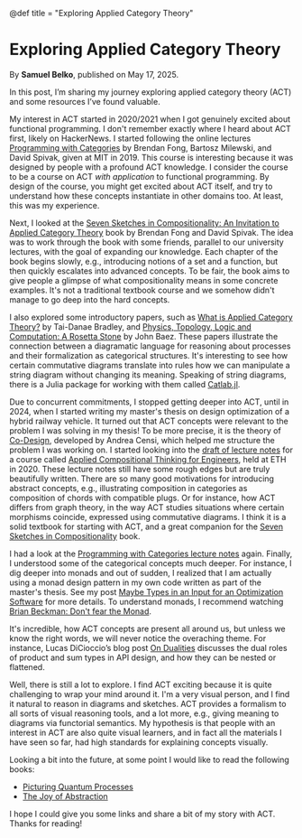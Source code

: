 @def title = "Exploring Applied Category Theory"

# Exploring Applied Category Theory 

By **Samuel Belko**, published on May 17, 2025.

In this post, I’m sharing my journey exploring applied category theory (ACT) and some resources I’ve found valuable.

My interest in ACT started in 2020/2021 when I got genuinely excited about functional 
programming. I don't remember exactly where I heard about ACT first, likely on HackerNews. I started following the online lectures [Programming with Categories](http://www.brendanfong.com/programmingcats.html) 
by Brendan Fong, Bartosz Milewski, and David Spivak, given at MIT in 2019. This course is interesting because it 
was designed by people with a profound ACT knowledge. I consider the course to be a course 
on ACT *with application* to functional programming. By design of the course, you might get 
excited about ACT itself, and try to understand how these concepts instantiate in other 
domains too. At least, this was my experience. 

Next, I looked at the 
[Seven Sketches in Compositionality: An Invitation to Applied Category Theory](https://arxiv.org/abs/1803.05316) book by Brendan Fong and David Spivak. The idea was to 
 work through the book with some friends, parallel to our university
lectures, with the goal of expanding our knowledge. Each chapter of the book begins 
slowly, e.g., introducing notions of a set and a function, but then quickly escalates into 
advanced concepts. To be fair, the book aims to give people a 
glimpse of what compositionality means in some concrete examples. It's not a traditional 
textbook course and we somehow didn't manage to go deep into the hard concepts.

I also explored some introductory papers, such as [What is Applied Category Theory?](https://arxiv.org/abs/1809.05923) by Tai-Danae Bradley, and [Physics, Topology, Logic and Computation: A Rosetta Stone](https://math.ucr.edu/home/baez/rosetta.pdf) by John Baez. 
These papers illustrate the connection between a diagramatic language for reasoning about 
processes and their formalization as categorical structures. It's interesting to 
see how certain commutative diagrams translate into rules how we can manipulate a string 
diagram without changing its meaning. Speaking of string diagrams, there is a Julia package for working with them called [Catlab.jl](https://algebraicjulia.github.io/Catlab.jl/stable/).

Due to concurrent commitments, I stopped getting deeper into ACT, until in 2024, when I started writing my master's thesis on design optimization of a hybrid railway vehicle. It turned out that ACT concepts were relevant to the problem I was solving in my thesis! To be more precise, it is the theory of [Co-Design](https://arxiv.org/abs/1512.08055), developed by Andrea Censi, which helped me structure the problem I was working on. I started looking into the [draft of lecture notes](https://storage.zuper.ai/sync/ACT4E/ACT4E/alphubel-prod/build/last/build-public/ACT4E-public.pdf) for a course called [Applied Compositional Thinking for Engineers](https://applied-compositional-thinking.engineering), held at ETH in 2020. These lecture notes still have some rough edges but are truly beautifully written. There are so many good motivations for introducing abstract concepts, e.g., illustrating composition in categories as composition of chords with compatible plugs. Or for instance, how ACT differs from graph theory, in the way ACT studies situations where certain morphisms coincide, expressed using commutative diagrams. I think it is a solid textbook for starting with ACT, and a great companion for the [Seven Sketches in Compositionality](https://arxiv.org/abs/1803.05316) book.

I had a look at the [Programming with Categories lecture notes](http://www.brendanfong.com/programmingcats_files/cats4progs-DRAFT.pdf) again. Finally, I understood some of the categorical concepts much deeper. For instance, I dig deeper into monads and out of sudden, I realized that I am actually using a monad design pattern in my own code written as part of the master's thesis. See my post [Maybe Types in an Input for an Optimization Software](../MaybeTypesInAnInputForAnOptimizationSoftware) for more details. To understand monads, I recommend watching [Brian Beckman: Don't fear the Monad](https://www.youtube.com/watch?v=ZhuHCtR3xq8).

It's incredible, how ACT concepts are present all around us, but unless we know the right words, we will never notice the overaching theme. 
For instance, Lucas DiCioccio’s blog post [On Dualities](https://dicioccio.fr/on-dualities.html) discusses the dual roles of product and sum types in API design, and how they can be nested or flattened.

Well, there is still a lot to explore. I find ACT exciting because it is quite challenging to wrap your mind around it. I'm a very visual person, and I find it natural to reason in diagrams and sketches. ACT provides a formalism to all sorts of visual reasoning tools, and a lot more, e.g., giving meaning to diagrams via functorial semantics. My hypothesis is that people with an interest in ACT are also quite visual learners, and in fact all the materials I have seen so far, had high standards for explaining concepts visually.

Looking a bit into the future, at some point I would like to read the following books:
- [Picturing Quantum Processes](https://www.cambridge.org/core/books/picturing-quantum-processes/1119568B3101F3A685BE832FEEC53E52)
- [The Joy of Abstraction](https://www.cambridge.org/core/books/joy-of-abstraction/00D9AFD3046A406CB85D1AFF5450E657)

I hope I could give you some links and share a bit of my story with ACT. Thanks for reading!